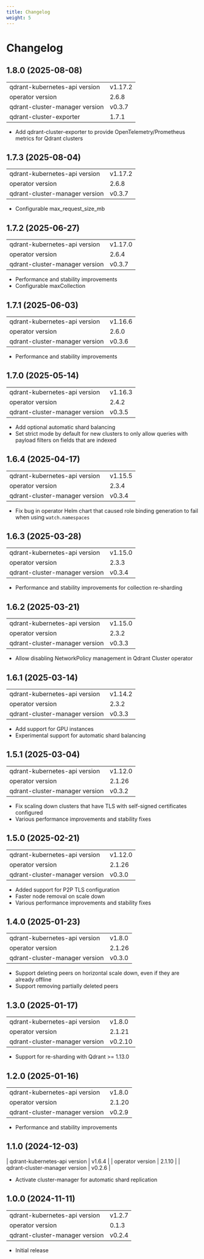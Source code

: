 ```yaml
---
title: Changelog
weight: 5
---
```


# Changelog

## 1.8.0 (2025-08-08)

|                                |         |
|--------------------------------|---------|
| qdrant-kubernetes-api version  | v1.17.2 |
| operator version               | 2.6.8   |
| qdrant-cluster-manager version | v0.3.7  |
| qdrant-cluster-exporter        | 1.7.1   |

* Add qdrant-cluster-exporter to provide OpenTelemetry/Prometheus metrics for Qdrant clusters

## 1.7.3 (2025-08-04)

|                                |         |
|--------------------------------|---------|
| qdrant-kubernetes-api version  | v1.17.2 |
| operator version               | 2.6.8   |
| qdrant-cluster-manager version | v0.3.7  |

* Configurable max_request_size_mb

## 1.7.2 (2025-06-27)

|                                |         |
|--------------------------------|---------|
| qdrant-kubernetes-api version  | v1.17.0 |
| operator version               | 2.6.4   |
| qdrant-cluster-manager version | v0.3.7  |

* Performance and stability improvements
* Configurable maxCollection

## 1.7.1 (2025-06-03)

|                                |         |
|--------------------------------|---------|
| qdrant-kubernetes-api version  | v1.16.6 |
| operator version               | 2.6.0   |
| qdrant-cluster-manager version | v0.3.6  |

* Performance and stability improvements

## 1.7.0 (2025-05-14)

|                                |         |
|--------------------------------|---------|
| qdrant-kubernetes-api version  | v1.16.3 |
| operator version               | 2.4.2   |
| qdrant-cluster-manager version | v0.3.5  |

* Add optional automatic shard balancing
* Set strict mode by default for new clusters to only allow queries with payload filters on fields that are indexed


## 1.6.4 (2025-04-17)

|                                |         |
|--------------------------------|---------|
| qdrant-kubernetes-api version  | v1.15.5 |
| operator version               | 2.3.4   |
| qdrant-cluster-manager version | v0.3.4  |

* Fix bug in operator Helm chart that caused role binding generation to fail when using `watch.namespaces`

## 1.6.3 (2025-03-28)

|                                |         |
|--------------------------------|---------|
| qdrant-kubernetes-api version  | v1.15.0 |
| operator version               | 2.3.3   |
| qdrant-cluster-manager version | v0.3.4  |

* Performance and stability improvements for collection re-sharding

## 1.6.2 (2025-03-21)

|                                |         |
|--------------------------------|---------|
| qdrant-kubernetes-api version  | v1.15.0 |
| operator version               | 2.3.2   |
| qdrant-cluster-manager version | v0.3.3  |

* Allow disabling NetworkPolicy management in Qdrant Cluster operator

## 1.6.1 (2025-03-14)

|                                |         |
|--------------------------------|---------|
| qdrant-kubernetes-api version  | v1.14.2 |
| operator version               | 2.3.2   |
| qdrant-cluster-manager version | v0.3.3  |

* Add support for GPU instances
* Experimental support for automatic shard balancing

## 1.5.1 (2025-03-04)

|                                |         |
|--------------------------------|---------|
| qdrant-kubernetes-api version  | v1.12.0 |
| operator version               | 2.1.26  |
| qdrant-cluster-manager version | v0.3.2  |

* Fix scaling down clusters that have TLS with self-signed certificates configured
* Various performance improvements and stability fixes

## 1.5.0 (2025-02-21)

|                                |         |
|--------------------------------|---------|
| qdrant-kubernetes-api version  | v1.12.0 |
| operator version               | 2.1.26  |
| qdrant-cluster-manager version | v0.3.0  |

* Added support for P2P TLS configuration
* Faster node removal on scale down
* Various performance improvements and stability fixes

## 1.4.0 (2025-01-23)

|                                |        |
|--------------------------------|--------|
| qdrant-kubernetes-api version  | v1.8.0 |
| operator version               | 2.1.26 |
| qdrant-cluster-manager version | v0.3.0 |

* Support deleting peers on horizontal scale down, even if they are already offline
* Support removing partially deleted peers

## 1.3.0 (2025-01-17)

|                                |         |
|--------------------------------|---------|
| qdrant-kubernetes-api version  | v1.8.0  |
| operator version               | 2.1.21  |
| qdrant-cluster-manager version | v0.2.10 |

* Support for re-sharding with Qdrant >= 1.13.0

## 1.2.0 (2025-01-16)

|                                |        |
|--------------------------------|--------|
| qdrant-kubernetes-api version  | v1.8.0 |
| operator version               | 2.1.20 |
| qdrant-cluster-manager version | v0.2.9 |

* Performance and stability improvements

## 1.1.0 (2024-12-03)

| qdrant-kubernetes-api version | v1.6.4 |
| operator version | 2.1.10 |
| qdrant-cluster-manager version | v0.2.6 |

* Activate cluster-manager for automatic shard replication

## 1.0.0 (2024-11-11)

|                                |        |
|--------------------------------|--------|
| qdrant-kubernetes-api version  | v1.2.7 |
| operator version               | 0.1.3  |
| qdrant-cluster-manager version | v0.2.4 |

* Initial release
